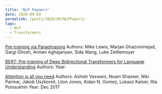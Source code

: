 ```yaml
---
title: 'NLP Papaers'
date: 2020-09-03
permalink: /posts/2020/09/NLPPapers/
tags:
  - NLP
  - Transformers
---
```



[Pre-training via Paraphrasing](https://arxiv.org/abs/2006.15020)
Authors: Mike Lewis, Marjan Ghazvininejad, Gargi Ghosh, Armen Aghajanyan, Sida Wang, Luke Zettlemoyer


[BERT: Pre-training of Deep Bidirectional Transformers for Language Understanding](https://arxiv.org/abs/1810.04805)
Authors:
Year: 

[Attention is all you need](https://arxiv.org/abs/1706.03762) 
Authors: Ashish Vaswani, Noam Shazeer, Niki Parmar, Jakob Uszkoreit, Llion Jones, Aidan N. Gomez, Lukasz Kaiser, Illia Polosukhin
Year: Dec 2017
